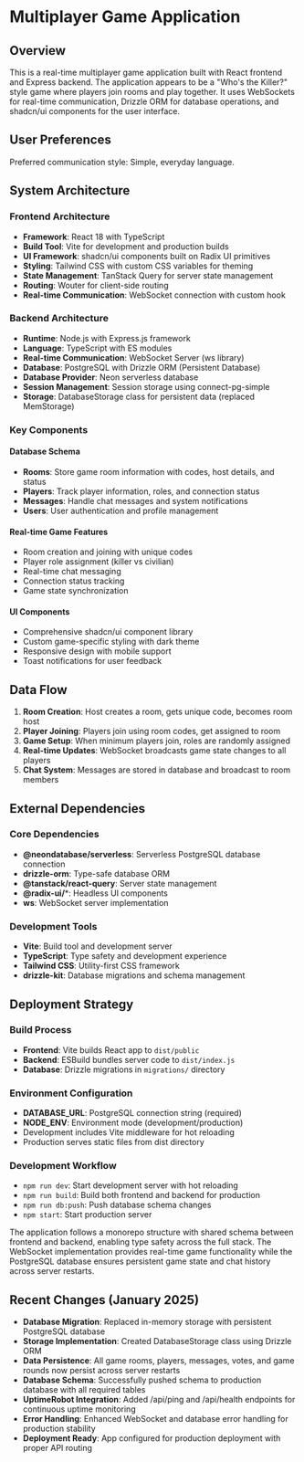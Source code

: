 # Multiplayer Game Application

## Overview

This is a real-time multiplayer game application built with React frontend and Express backend. The application appears to be a "Who's the Killer?" style game where players join rooms and play together. It uses WebSockets for real-time communication, Drizzle ORM for database operations, and shadcn/ui components for the user interface.

## User Preferences

Preferred communication style: Simple, everyday language.

## System Architecture

### Frontend Architecture
- **Framework**: React 18 with TypeScript
- **Build Tool**: Vite for development and production builds
- **UI Framework**: shadcn/ui components built on Radix UI primitives
- **Styling**: Tailwind CSS with custom CSS variables for theming
- **State Management**: TanStack Query for server state management
- **Routing**: Wouter for client-side routing
- **Real-time Communication**: WebSocket connection with custom hook

### Backend Architecture
- **Runtime**: Node.js with Express.js framework
- **Language**: TypeScript with ES modules
- **Real-time Communication**: WebSocket Server (ws library)
- **Database**: PostgreSQL with Drizzle ORM (Persistent Database)
- **Database Provider**: Neon serverless database
- **Session Management**: Session storage using connect-pg-simple
- **Storage**: DatabaseStorage class for persistent data (replaced MemStorage)

### Key Components

#### Database Schema
- **Rooms**: Store game room information with codes, host details, and status
- **Players**: Track player information, roles, and connection status
- **Messages**: Handle chat messages and system notifications
- **Users**: User authentication and profile management

#### Real-time Game Features
- Room creation and joining with unique codes
- Player role assignment (killer vs civilian)
- Real-time chat messaging
- Connection status tracking
- Game state synchronization

#### UI Components
- Comprehensive shadcn/ui component library
- Custom game-specific styling with dark theme
- Responsive design with mobile support
- Toast notifications for user feedback

## Data Flow

1. **Room Creation**: Host creates a room, gets unique code, becomes room host
2. **Player Joining**: Players join using room codes, get assigned to room
3. **Game Setup**: When minimum players join, roles are randomly assigned
4. **Real-time Updates**: WebSocket broadcasts game state changes to all players
5. **Chat System**: Messages are stored in database and broadcast to room members

## External Dependencies

### Core Dependencies
- **@neondatabase/serverless**: Serverless PostgreSQL database connection
- **drizzle-orm**: Type-safe database ORM
- **@tanstack/react-query**: Server state management
- **@radix-ui/***: Headless UI components
- **ws**: WebSocket server implementation

### Development Tools
- **Vite**: Build tool and development server
- **TypeScript**: Type safety and development experience
- **Tailwind CSS**: Utility-first CSS framework
- **drizzle-kit**: Database migrations and schema management

## Deployment Strategy

### Build Process
- **Frontend**: Vite builds React app to `dist/public`
- **Backend**: ESBuild bundles server code to `dist/index.js`
- **Database**: Drizzle migrations in `migrations/` directory

### Environment Configuration
- **DATABASE_URL**: PostgreSQL connection string (required)
- **NODE_ENV**: Environment mode (development/production)
- Development includes Vite middleware for hot reloading
- Production serves static files from dist directory

### Development Workflow
- `npm run dev`: Start development server with hot reloading
- `npm run build`: Build both frontend and backend for production
- `npm run db:push`: Push database schema changes
- `npm start`: Start production server

The application follows a monorepo structure with shared schema between frontend and backend, enabling type safety across the full stack. The WebSocket implementation provides real-time game functionality while the PostgreSQL database ensures persistent game state and chat history across server restarts.

## Recent Changes (January 2025)
- **Database Migration**: Replaced in-memory storage with persistent PostgreSQL database
- **Storage Implementation**: Created DatabaseStorage class using Drizzle ORM
- **Data Persistence**: All game rooms, players, messages, votes, and game rounds now persist across server restarts
- **Database Schema**: Successfully pushed schema to production database with all required tables
- **UptimeRobot Integration**: Added /api/ping and /api/health endpoints for continuous uptime monitoring
- **Error Handling**: Enhanced WebSocket and database error handling for production stability
- **Deployment Ready**: App configured for production deployment with proper API routing